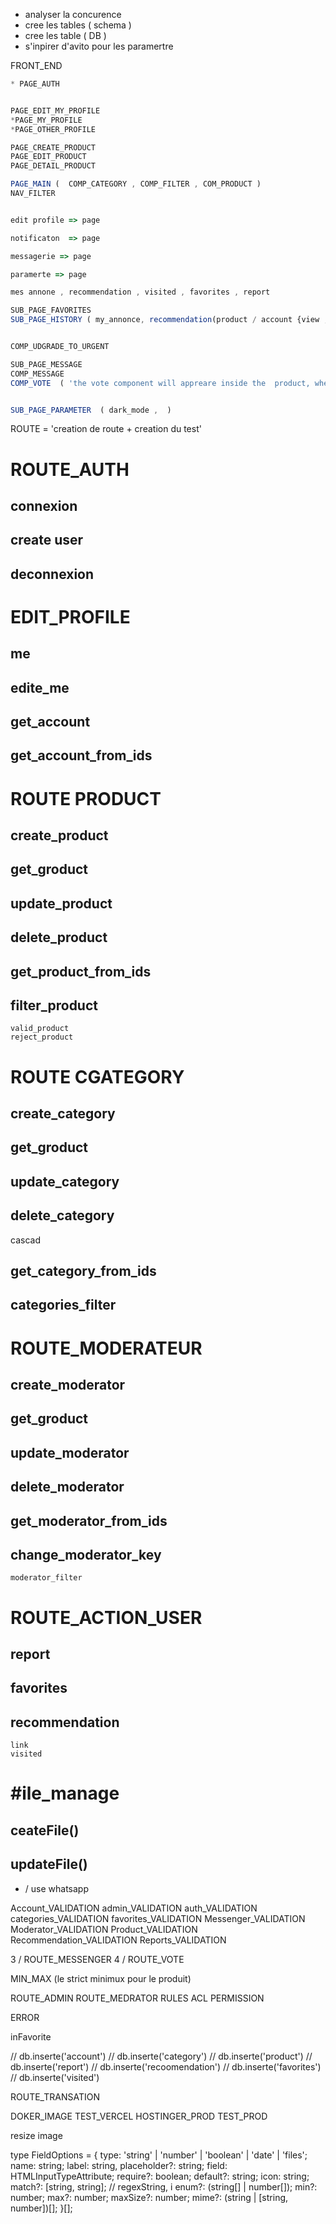 
- analyser la concurence
- cree les tables ( schema )
- cree les table ( DB )
- s'inpirer d'avito pour les paramertre

 FRONT_END 
 ```jsx
* PAGE_AUTH 
 

PAGE_EDIT_MY_PROFILE
*PAGE_MY_PROFILE
*PAGE_OTHER_PROFILE

PAGE_CREATE_PRODUCT 
PAGE_EDIT_PRODUCT
PAGE_DETAIL_PRODUCT

PAGE_MAIN (  COMP_CATEGORY , COMP_FILTER , COM_PRODUCT ) 
NAV_FILTER 


edit profile => page

notificaton  => page

messagerie => page

paramerte => page

mes annone , recommendation , visited , favorites , report 

SUB_PAGE_FAVORITES
SUB_PAGE_HISTORY ( my_annonce, recommendation(product / account {view , clik}) ,visited_product (15) , visited_account (15)   )


COMP_UDGRADE_TO_URGENT

SUB_PAGE_MESSAGE
COMP_MESSAGE
COMP_VOTE  ( 'the vote component will appreare inside the  product, when provider answered to you first message about product') ( revote_enable)


SUB_PAGE_PARAMETER  ( dark_mode ,  )
```

ROUTE = 'creation de route +  creation du test'

# ROUTE_AUTH
##  connexion
##  create user
##  deconnexion
  

# EDIT_PROFILE
##  me
##  edite_me
##  get_account 
##  get_account_from_ids

# ROUTE PRODUCT
##  create_product
##  get_groduct
##  update_product
##  delete_product
##  get_product_from_ids
##  filter_product 
    valid_product
    reject_product

# ROUTE CGATEGORY  
##  create_category
##  get_groduct
##  update_category
##  delete_category
cascad
##  get_category_from_ids
##  categories_filter


# ROUTE_MODERATEUR
##  create_moderator
##  get_groduct
##  update_moderator
##  delete_moderator
##  get_moderator_from_ids
##  change_moderator_key
    moderator_filter

# ROUTE_ACTION_USER
##  report
##  favorites
##  recommendation
    link
    visited

# #ile_manage
## ceateFile()
## updateFile()

* / use whatsapp 

Account_VALIDATION
admin_VALIDATION
auth_VALIDATION
categories_VALIDATION
favorites_VALIDATION
Messenger_VALIDATION
Moderator_VALIDATION
Product_VALIDATION
Recommendation_VALIDATION
Reports_VALIDATION

3 / ROUTE_MESSENGER
4 / ROUTE_VOTE

MIN_MAX (le strict minimux pour le produit)

ROUTE_ADMIN
ROUTE_MEDRATOR
RULES ACL
PERMISSION

<!-- 5 / follow -->

ERROR

inFavorite

// db.inserte('account')
// db.inserte('category')
// db.inserte('product')
// db.inserte('report')
// db.inserte('recoomendation')
// db.inserte('favorites')
// db.inserte('visited')

ROUTE_TRANSATION

DOKER_IMAGE
TEST_VERCEL
HOSTINGER_PROD
TEST_PROD

resize image

type FieldOptions = {
  type: 'string' | 'number' | 'boolean' | 'date' | 'files';
  name: string;
  label: string,
  placeholder?: string;
  field: HTMLInputTypeAttribute;
  require?: boolean;
  default?: string;
  icon: string;
  match?: [string, string]; // regexString, i
  enum?: (string[] | number[]);
  min?: number;
  max?: number;
  maxSize?: number;
  mime?: (string | [string, number])[];
}[];